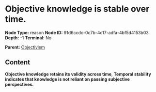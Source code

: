# Objective knowledge is stable over time.

**Node Type:** reason
**Node ID:** 91d6ccdc-0c7b-4c17-adfa-4bf5d4153b03
**Depth:** -1
**Terminal:** No

**Parent:** [Objectivism](objectivism.md)

## Content

**Objective knowledge retains its validity across time**, **Temporal stability indicates that knowledge is not reliant on passing subjective perspectives.**
